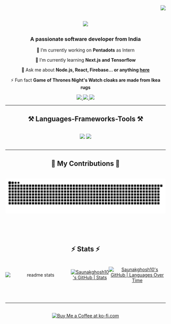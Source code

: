 <img align="right" src="https://visitor-badge.laobi.icu/badge?page_id=Saunakghosh10.saunakghosh10" />

<h1 align="center">
    <img src="https://readme-typing-svg.herokuapp.com/?font=Righteous&size=35&color=000000&center=true&vCenter=true&width=500&height=70&duration=4000&lines=Hello+There!+👋;+I'm+Saunak+Ghosh!;" />
</h1>

<h3 align="center">A passionate software developer from India</h3>

<div align="center">
 
 🔭 I’m currently working on **Pentadots** as Intern
 
 🌱 I’m currently learning **Next.js and Tensorflow**

💬 Ask me about **Node.js, React, Firebase... or anything [here](https://github.com/saunakghosh10/saunakghosh10/issues)**

⚡ Fun fact **Game of Thrones Night's Watch cloaks are made from Ikea rugs**

 </div>

 <div align="center"> 
  <a href="mailto:saunakofficial10@gmail.com">
    <img src="https://img.shields.io/badge/Gmail-333333?style=for-the-badge&logo=gmail&logoColor=red" />
  </a>
  <a href="https://www.linkedin.com/in/saunak-ghosh10/" target="_blank">
    <img src="https://img.shields.io/badge/LinkedIn-0077B5?style=for-the-badge&logo=linkedin&logoColor=white" target="_blank" />
  </a>
  <a href="https://my-portfolio-ruby-ten-94.vercel.app/" target="_blank">
     <img src="https://img.shields.io/badge/Portfolio-FF5722?style=for-the-badge&logo=todoist&logoColor=white" target="_blank" /> <!-- sqlite, safari, google-chrome are other good icon options -->
  </a>
</div>

 <hr/>

<h2 align="center">⚒️ Languages-Frameworks-Tools ⚒️</h2>
<br/>
<div align="center">
    <img src="https://skillicons.dev/icons?i=react,bootstrap,mui,html,css,vscode,github,figma,tailwind,git" />
    <img src="https://skillicons.dev/icons?i=nodejs,python,javascript,typescript,express,firebase,mongodb,c,java,nextjs,mysql" /><br>
</div>

<br/>
<hr/>

<div align="center">
  <h2>🐍 My Contributions 🐍</h2>
  <br>
  <img alt="snake eating my contributions" src="https://raw.githubusercontent.com/saunakghosh10/saunakghosh10/output/github-contribution-grid-snake.svg" />
  
  <br/><br/><br/>
</div>

<h2 align="center">⚡ Stats ⚡</h2>
<br>
<div align="center">
  <div style="display: flex; justify-content: center; align-items: center;">
    <!-- Uncomment the following line if you want to include streak stats -->
    <!-- <img width="390" src="https://streak-stats.demolab.com/?user=saunakghosh10" alt="streak stats" /> -->
    <img width="390" src="https://github-readme-stats.vercel.app/api/wakatime?username=saunak" alt="readme stats" />
    <br/>
      <a href="https://quine.sh?utm_source=widgets&utm_campaign=Saunakghosh10">
      <img src="https://stats.quine.sh/Saunakghosh10/github?theme=dark" alt="Saunakghosh10's GitHub | Stats" />
    </a>
    <a href="https://quine.sh?utm_source=widgets&utm_campaign=Saunakghosh10">
      <img src="https://stats.quine.sh/Saunakghosh10/languages-over-time?theme=dark" alt="Saunakghosh10's GitHub | Languages Over Time" />
    </a>
<!--     Uncomment the following line if you want to include top languages -->
    <!-- <img width="325" src="https://github-readme-stats.vercel.app/api/top-langs/?username=saunakghosh10&layout=donut-vertical" alt="top langs" /> -->
    
    
  </div>
</div>



<br/><br/>

<hr/>

<br/>


<div align="center">
<a href='https://www.buymeacoffee.com/saunakghosh' target='_blank'><img height='64' style='border:0px;height:64px;' src='https://storage.ko-fi.com/cdn/kofi1.png?v=3' border='0' alt='Buy Me a Coffee at ko-fi.com' /></a>
</div>

<br/>
